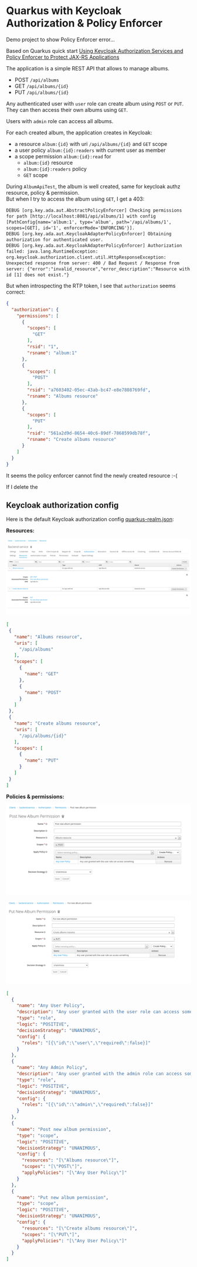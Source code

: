 # Quarkus with Keycloak Authorization & Policy Enforcer

Demo project to show Policy Enforcer error...

Based on Quarkus quick start
[Using Keycloak Authorization Services and Policy Enforcer to Protect JAX-RS Applications](https://github.com/quarkusio/quarkus-quickstarts/tree/main/security-keycloak-authorization-quickstart)

The application is a simple REST API that allows to manage albums.

- POST `/api/albums`
- GET `/api/albums/{id}`
- PUT `/api/albums/{id}`

Any authenticated user with `user` role can create album using `POST` or `PUT`.  
They can then access their own albums using `GET`.

Users with `admin` role can access all albums.

For each created album, the application creates in Keycloak:

- a resource `album:{id}` with uri `/api/albums/{id}` and `GET` scope
- a user policy `album:{id}:readers` with current user as member
- a scope permission `album:{id}:read` for
  - `album:{id}` resource
  - `album:{id}:readers` policy
  - `GET` scope

During `AlbumApiTest`, the album is well created, same for keycloak authz resource, policy & permission.   
But when I try to access the album using `GET`, I get a 403:

```text
DEBUG [org.key.ada.aut.AbstractPolicyEnforcer] Checking permissions for path [http://localhost:8081/api/albums/1] with config [PathConfig{name='album:1', type='album', path='/api/albums/1', scopes=[GET], id='1', enforcerMode='ENFORCING'}].
DEBUG [org.key.ada.aut.KeycloakAdapterPolicyEnforcer] Obtaining authorization for authenticated user.
DEBUG [org.key.ada.aut.KeycloakAdapterPolicyEnforcer] Authorization failed: java.lang.RuntimeException: org.keycloak.authorization.client.util.HttpResponseException: Unexpected response from server: 400 / Bad Request / Response from server: {"error":"invalid_resource","error_description":"Resource with id [1] does not exist."}
```

But when introspecting the RTP token, I see that `authorization` seems correct:

```json
{
  "authorization": {
    "permissions": [
      {
        "scopes": [
          "GET"
        ],
        "rsid": "1",
        "rsname": "album:1"
      },
      {
        "scopes": [
          "POST"
        ],
        "rsid": "a7603402-05ec-43ab-bc47-e8e7808769fd",
        "rsname": "Albums resource"
      },
      {
        "scopes": [
          "PUT"
        ],
        "rsid": "561a2d9d-8654-40c6-89df-7868599db78f",
        "rsname": "Create albums resource"
      }
    ]
  }
}
```

It seems the policy enforcer cannot find the newly created resource :-(

If I delete the

## Keycloak authorization config

Here is the default Keycloak authorization config [quarkus-realm.json](src/main/resources/quarkus-realm.json):

**Resources:**

![resources](doc/resources.png)

 ```json
[
  {
    "name": "Albums resource",
    "uris": [
      "/api/albums"
    ],
    "scopes": [
      {
        "name": "GET"
      },
      {
        "name": "POST"
      }
    ]
  },
  {
    "name": "Create albums resource",
    "uris": [
      "/api/albums/{id}"
    ],
    "scopes": [
      {
        "name": "PUT"
      }
    ]
  }
]
```

**Policies & permissions:**

![POST permission](doc/post.png)

![PUT permission](doc/put.png)

```json
[
  {
    "name": "Any User Policy",
    "description": "Any user granted with the user role can access something",
    "type": "role",
    "logic": "POSITIVE",
    "decisionStrategy": "UNANIMOUS",
    "config": {
      "roles": "[{\"id\":\"user\",\"required\":false}]"
    }
  },
  {
    "name": "Any Admin Policy",
    "description": "Any user granted with the admin role can access something",
    "type": "role",
    "logic": "POSITIVE",
    "decisionStrategy": "UNANIMOUS",
    "config": {
      "roles": "[{\"id\":\"admin\",\"required\":false}]"
    }
  },
  {
    "name": "Post new album permission",
    "type": "scope",
    "logic": "POSITIVE",
    "decisionStrategy": "UNANIMOUS",
    "config": {
      "resources": "[\"Albums resource\"]",
      "scopes": "[\"POST\"]",
      "applyPolicies": "[\"Any User Policy\"]"
    }
  },
  {
    "name": "Put new album permission",
    "type": "scope",
    "logic": "POSITIVE",
    "decisionStrategy": "UNANIMOUS",
    "config": {
      "resources": "[\"Create albums resource\"]",
      "scopes": "[\"PUT\"]",
      "applyPolicies": "[\"Any User Policy\"]"
    }
  }
]
```

